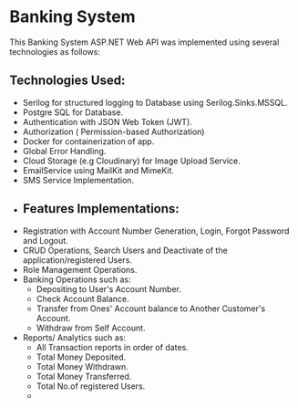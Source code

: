 # Banking System

This Banking System ASP.NET Web API was implemented using several technologies as follows:
## Technologies Used:
- Serilog for structured logging to Database using Serilog.Sinks.MSSQL.
- Postgre SQL for Database.
- Authentication with JSON Web Token (JWT).
- Authorization ( Permission-based Authorization)
- Docker for containerization of app.
- Global Error Handling.
- Cloud Storage (e.g Cloudinary) for Image Upload Service.
- EmailService using MailKit and MimeKit.
- SMS Service Implementation.
- 
  ## Features Implementations: 
- Registration with Account Number Generation, Login, Forgot Password and Logout.
- CRUD Operations, Search Users and Deactivate of the application/registered Users.
- Role Management Operations.
- Banking Operations such as:
  - Depositing to User's Account Number.
  - Check Account Balance.
  - Transfer from Ones' Account balance  to Another Customer's Account.
  - Withdraw from Self Account.
- Reports/ Analytics such as:
  - All Transaction reports in order of dates.
  - Total Money Deposited.
  - Total Money Withdrawn.
  - Total Money Transferred.
  - Total No.of registered Users.
  - 

